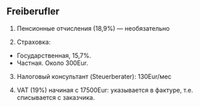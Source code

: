 ## Freiberufler

1. Пенсионные отчисления (18,9%) — необязательно

2. Страховка: 
  * Государственная, 15,7%.
  * Частная. Около 300Eur.

3. Налоговый консультант (Steuerberater): 130Eur/мес

4. VAT (19%) начиная с 17500Eur: указывается в фактуре, т.е. списывается с заказчика.
